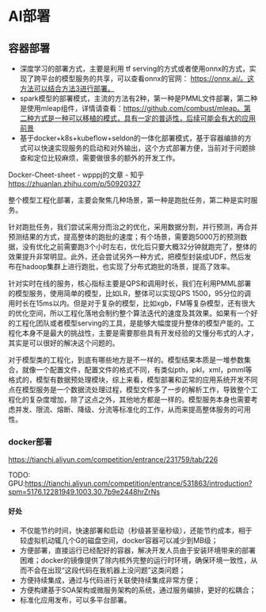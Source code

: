 # AI部署

## 容器部署

- 深度学习的部署方式，主要是利用 tf serving的方式或者使用onnx的方式，实现了跨平台的模型服务的共享，可以查看onnx的官网： https://onnx.ai/。这方法可以结合方法3进行部署。
- spark模型的部署模式，主流的方法有2种，第一种是PMML文件部署，第二种是使用mleap组件，详情请查看：https://github.com/combust/mleap。第二种方式是一种可以移植的模式，具有一定的普适性，后续可能会有大的应用前景
- 基于docker+k8s+kubeflow+seldon的一体化部署模式，基于容器编排的方式可以快速实现服务的启动和对外输出，这个方式部署方便，当前对于问题排查和定位比较麻烦，需要做很多的额外的开发工作。

Docker-Cheet-sheet - wpppj的文章 - 知乎
https://zhuanlan.zhihu.com/p/50920327


整个模型工程化部署，主要会聚焦几种场景，第一种是跑批任务，第二种是实时服务。

针对跑批任务，我们尝试采用分而治之的优化，采用数据分割，并行预测，再合并预测结果的方式，提高整体的跑批的速度；有个场景，需要跑5000万的预测数据，没有优化之前需要跑3个小时左右，优化后只要大概32分钟就跑完了，整体的效果提升非常明显。此外，还会尝试另外一种方式，把模型封装成UDF，然后发布在hadoop集群上进行跑批，也实现了分布式跑批的场景，提高了效率。

针对实时在线的服务，核心指标主要是QPS和调用时长，我们在利用PMML部署的模型服务，使用简单的模型，比如LR，整体可以实现QPS 1500，95分位的调用时长在15ms以内。但是对于复杂的模型，比如xgb，FM等复杂模型，还有很大的优化空间，所以工程化落地会制约整个算法迭代的速度及其效果。如果有一个好的工程化团队或者模型serving的工具，是能够大幅度提升整体的模型产能的。工程化本身不是最大的挑战性，主要是需要那些具有开发经验的又懂分布式的人才，其实是可以很好的解决这个问题的。

对于模型类的工程化，到底有哪些地方是不一样的。模型结果本质是一堆参数集合，就像一个配置文件，配置文件的格式不同，有类似pth，pkl，xml，pmml等格式的，模型有数据预处理模块，综上来看，模型部署和正常的应用系统开发不同点在模型服务是一个数据流处理过程，模型文件多了一步的解析工作，导致整个工程化的复杂度增加，除了这点之外，其他地方都是一样的。模型服务本身也需要考虑并发、限流、熔断、降级、分流等标准化的工作，从而来提高整体服务的可用性。

### docker部署

https://tianchi.aliyun.com/competition/entrance/231759/tab/226

TODO: GPU:https://tianchi.aliyun.com/competition/entrance/531863/introduction?spm=5176.12281949.1003.30.7b9e2448hrZrNs

#### 好处

- 不仅能节约时间，快速部署和启动（秒级甚至毫秒级），还能节约成本，相于较虚拟机动辄几个G的磁盘空间，docker容器可以减少到MB级；
- 方便部署，直接运行已经配好的容器，解决开发人员由于安装环境带来的部署困难；docker的镜像提供了除内核外完整的运行时环境，确保环境一致性，从而不会在出现“这段代码在我机器上没问题”这类问题；
- 方便持续集成，通过与代码进行关联使持续集成非常方便；
- 方便构建基于SOA架构或微服务架构的系统，通过服务编排，更好的松耦合；
- 标准化应用发布，可以多平台部署。

[1]: https://zhuanlan.zhihu.com/p/77636947
[2]: https://www.zhihu.com/org/jddfeng-kong-suan-fa/posts/posts_by_votess
